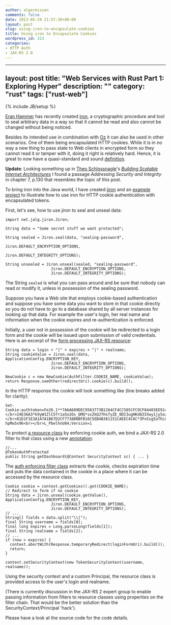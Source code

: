 ```yaml
---
author: algermissen
comments: false
date: 2013-05-29 21:57:30+00:00
layout: post
slug: using-iron-to-encapsulate-cookies
title: Using iron to Encapsulate Cookies
wordpress_id: 313
categories:
- HTTP Auth
- JAX-RS 2.0
---
```

---
layout: post
title: "Web Services with Rust Part 1: Exploring Hyper"
description: ""
category: "rust"
tags: ["rust-web"]
---
{% include JB/setup %}

[Eran Hammer](http://hueniverse.com) has recently created [iron](https://github.com/hueniverse/iron), a cryptographic procedure and tool to seal arbitrary data in a way so that it cannot be read and also cannot be changed without being noticed.

Besides its intended use in combination with [Oz](https://github.com/hueniverse/oz) it can also be used in other scenarios. One of them being encapsulated HTTP cookies. While it is in no way a new thing to pass state to Web clients in encrypted form so they cannot read it or tamper with it, doing it right is relatively hard. Hence, it is great to now have a quasi-standard and sound [definition](https://github.com/hueniverse/iron#introduction).

**Update**: Looking something up in [Theo Schlossnagle](https://twitter.com/postwait)'s [_Building Scalable Internet Architectures_](http://omniti.com/writes/scalable-internet-architectures) I found a passage _Addressing Security and Integrity_ in chapter 7, p.130 that resembles the topic of this post.


To bring iron into the Java world, I have created [jiron](https://github.com/algermissen/jiron) and an [example project](https://github.com/algermissen/iron-cookie) to illustrate how to use iron for HTTP cookie authentication with encapsulated tokens.

First, let's see, how to use jiron to seal and unseal data:


    
    
    import net.jalg.jiron.Jiron;
    
    String data = "Some secret stuff we want protected";
    
    String sealed = Jiron.seal(data, "sealing-password",
                                            Jiron.DEFAULT_ENCRYPTION_OPTIONS,
                                            Jiron.DEFAULT_INTEGRITY_OPTIONS);
       
    String unsealed = Jiron.unseal(sealed, "sealing-password",
    					Jiron.DEFAULT_ENCRYPTION_OPTIONS,
    					Jiron.DEFAULT_INTEGRITY_OPTIONS);
    



The String `sealed` is what you can pass around and be sure that nobody can read or modify it, unless in possession of the sealing password.

Suppose you have a Web site that employs cookie-based authentication and suppose you have some data you want to store in that cookie directly so you do not have to go to a database shared by all server instances for looking up that data. For example the user's login, her real name and information when the cookie expires and re-authentication is enforced.

Initially, a user not in possession of the cookie will be redirected to a login form and the cookie will be issued upon submission of valid credentials. Here is an excerpt of the [form processing JAX-RS resource](https://github.com/algermissen/iron-cookie/blob/master/src/main/java/net/jalg/ironcookie/LoginResource.java):


    
    
    String data = login + "|" + expires + "|" + realname;
    String cookieValue = Jiron.seal(data, ApplicationConfig.ENCRYPTION_KEY,
    					Jiron.DEFAULT_ENCRYPTION_OPTIONS,
    					Jiron.DEFAULT_INTEGRITY_OPTIONS);
    
    NewCookie c = new NewCookie(AuthFilter.COOKIE_NAME, cookieValue);
    return Response.seeOther(redirectUri).cookie(c).build();
    



In the HTTP response the cookie will look something like (line breaks added for clarity):


    
    
    Set-Cookie:authtoken=Fe26.1**7A6A689DEC9563773B1264CF4CC585CFC9CF84403EE9143650D2EC2EE<br></br>24E36A3*k9yW1ZlC5Tr1a5o2Os_QMQ*sxZkQJfHsfyZE_0DI3ugHKdQ3IXwy1jySoz7GrKiTWU*9C58B956A11<br></br>81D1F1E3A1A7A1B67D2CF7738B0BFB16C5EB4B381151CAEEC4C6C*3PxSsg5aThLGvU2e8ItXfep-hpMw5x96<br></br>L_PbelhnU84;Version=1
    



To protect [a resource class](https://github.com/algermissen/iron-cookie/blob/master/src/main/java/net/jalg/ironcookie/DashboardResource.java) by enforcing cookie auth, we bind a JAX-RS 2.0 filter to that class using a new [annotation](https://github.com/algermissen/iron-cookie/blob/master/src/main/java/net/jalg/ironcookie/TokenAuthProtected.java):


    
    
    //...
    @TokenAuthProtected
    public String getDashboard(@Context SecurityContext sc) { ... }
    



The [auth enforcing filter class](https://github.com/algermissen/iron-cookie/blob/master/src/main/java/net/jalg/ironcookie/AuthFilter.java) extracts the cookie, checks expiration time and puts the data contained in the cookie in a place where it can be accessed by the resource class.


    
    
    Cookie cookie = context.getCookies().get(COOKIE_NAME);
    // Redirect to form if no cookie
    String data = Jiron.unseal(cookie.getValue(), ApplicationConfig.ENCRYPTION_KEY,
    					Jiron.DEFAULT_ENCRYPTION_OPTIONS,
    					Jiron.DEFAULT_INTEGRITY_OPTIONS);
    // ...
    String[] fields = data.split("\\|");
    final String username = fields[0];
    final long expires = Long.parseLong(fields[1]);
    final String realname = fields[2];
    // ...
    if (now > expires) {
      context.abortWith(Response.temporaryRedirect(loginFormUri).build());
      return;
    }
    
    context.setSecurityContext(new TokenSecurityContext(username, realname));
    



Using the security context and a custom Principal, the resource class is provided access to the user's login and realname.

(There is currently discussion in the JAX-RS 2 expert group to enable passing information from filters to resource classes using properties on the filter chain. That would be the better solution than the SecurityContext/Principal 'hack').

Please have a look at the source code for the code details.

